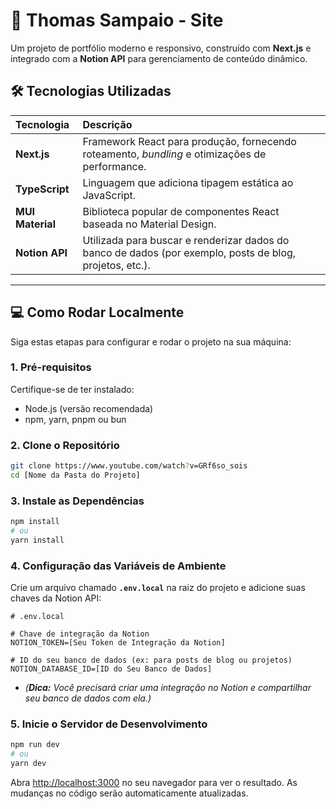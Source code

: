 # 🚀 Thomas Sampaio - Site

Um projeto de portfólio moderno e responsivo, construído com **Next.js** e integrado com a **Notion API** para gerenciamento de conteúdo dinâmico.

## 🛠️ Tecnologias Utilizadas

| Tecnologia | Descrição |
| :--- | :--- |
| **Next.js** | Framework React para produção, fornecendo roteamento, *bundling* e otimizações de performance. |
| **TypeScript** | Linguagem que adiciona tipagem estática ao JavaScript. |
| **MUI Material** | Biblioteca popular de componentes React baseada no Material Design. |
| **Notion API** | Utilizada para buscar e renderizar dados do banco de dados (por exemplo, posts de blog, projetos, etc.). |

-----

## 💻 Como Rodar Localmente

Siga estas etapas para configurar e rodar o projeto na sua máquina:

### 1\. Pré-requisitos

Certifique-se de ter instalado:

  * Node.js (versão recomendada)
  * npm, yarn, pnpm ou bun

### 2\. Clone o Repositório

```bash
git clone https://www.youtube.com/watch?v=GRf6so_sois
cd [Nome da Pasta do Projeto]
```

### 3\. Instale as Dependências

```bash
npm install
# ou
yarn install
```

### 4\. Configuração das Variáveis de Ambiente

Crie um arquivo chamado **`.env.local`** na raiz do projeto e adicione suas chaves da Notion API:

```
# .env.local

# Chave de integração da Notion
NOTION_TOKEN=[Seu Token de Integração da Notion]

# ID do seu banco de dados (ex: para posts de blog ou projetos)
NOTION_DATABASE_ID=[ID do Seu Banco de Dados]
```

  * *(**Dica:** Você precisará criar uma integração no Notion e compartilhar seu banco de dados com ela.)*

### 5\. Inicie o Servidor de Desenvolvimento

```bash
npm run dev
# ou
yarn dev
```

Abra [http://localhost:3000](https://www.google.com/search?q=http://localhost:3000) no seu navegador para ver o resultado. As mudanças no código serão automaticamente atualizadas.
